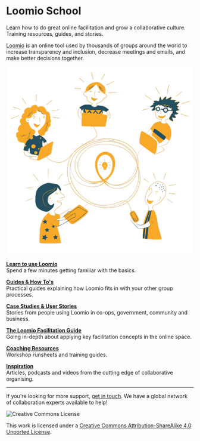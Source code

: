 # Loomio School
Learn how to do great online facilitation and grow a collaborative culture. Training resources, guides, and stories.

[Loomio](http://loomio.org?utm_campaign=school) is an online tool used by thousands of groups around the world to increase transparency and inclusion, decrease meetings and emails, and make better decisions together.

<img src="img/loomio-new-way.png" alt="illustration showing people collaborating with Loomio" class="img-50pc img-right"/>

**[Learn to use Loomio](beginner/index.md)**
<br/>Spend a few minutes getting familiar with the basics.

**[Guides & How To's](guides/index.md)**
<br/>Practical guides explaining how Loomio fits in with your other group processes.

**[Case Studies & User Stories](case_studies.html)**
<br/>Stories from people using Loomio in co-ops, government, community and business.

**[The Loomio Facilitation Guide](facilitators_guide/index.md)**
<br/>Going in-depth about applying key facilitation concepts in the online space.

**[Coaching Resources](coaching_resources.html)**
<br/>Workshop runsheets and training guides.

**[Inspiration](inspiration.html)**
<br/>Articles, podcasts and videos from the cutting edge of collaborative organising.

---

If you're looking for more support, [get in touch](https://loomio.org/contact). We have a global network of collaboration experts available to help!

<img src="https://i.creativecommons.org/l/by-sa/3.0/88x31.png" class="img-right" alt="Creative Commons License" />

This work is licensed under a [Creative Commons Attribution-ShareAlike 4.0 Unported License](http://creativecommons.org/licenses/by-sa/4.0/).